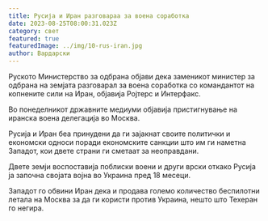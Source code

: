 ```yaml
---
title: Русија и Иран разговараа за воена соработка
date: 2023-08-25T08:00:31.023Z
category: свет
featured: true
featuredImage: ../img/10-rus-iran.jpg
author: Вардарски
---
```

Руското Министерство за одбрана објави дека заменикот министер за одбрана на земјата разговарал за воена соработка со командантот на копнените сили на Иран, објавија Ројтерс и Интерфакс.

Во понеделникот државните медиуми објавија пристигнување на иранска воена делегација во Москва.

Русија и Иран беа принудени да ги зајакнат своите политички и економски односи поради економските санкции што им ги наметна Западот, кои двете страни ги сметаат за неоправдани.

Двете земји воспоставија поблиски воени и други врски откако Русија ја започна својата војна во Украина пред 18 месеци.

Западот го обвини Иран дека и продава големо количество беспилотни летала на Москва за да ги користи против Украина, нешто што Техеран го негира.